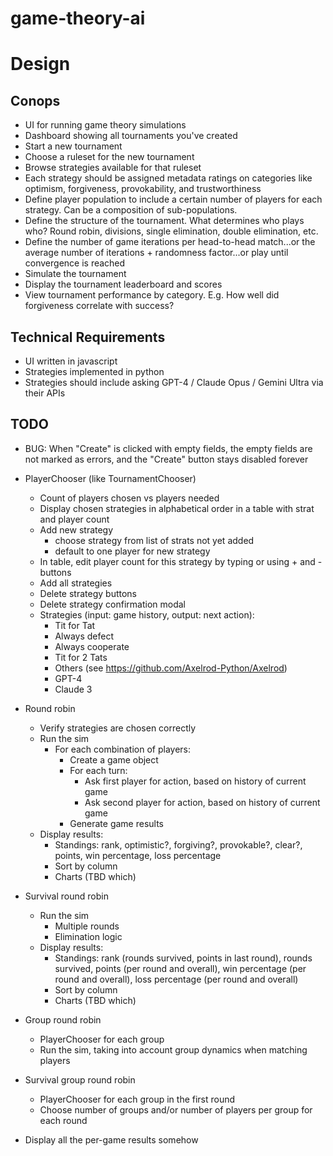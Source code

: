 # game-theory-ai

# Design

## Conops

- UI for running game theory simulations
- Dashboard showing all tournaments you've created
- Start a new tournament
- Choose a ruleset for the new tournament
- Browse strategies available for that ruleset
- Each strategy should be assigned metadata ratings on categories like optimism, forgiveness, provokability, and trustworthiness
- Define player population to include a certain number of players for each strategy. Can be a composition of sub-populations.
- Define the structure of the tournament. What determines who plays who? Round robin, divisions, single elimination, double elimination, etc.
- Define the number of game iterations per head-to-head match...or the average number of iterations + randomness factor...or play until convergence is reached
- Simulate the tournament
- Display the tournament leaderboard and scores
- View tournament performance by category. E.g. How well did forgiveness correlate with success?

## Technical Requirements

- UI written in javascript
- Strategies implemented in python
- Strategies should include asking GPT-4 / Claude Opus / Gemini Ultra via their APIs

## TODO

- BUG: When "Create" is clicked with empty fields, the empty fields are not marked as errors, and the "Create" button stays disabled forever

- PlayerChooser (like TournamentChooser)
    - Count of players chosen vs players needed
    - Display chosen strategies in alphabetical order in a table with strat and player count
    - Add new strategy
        - choose strategy from list of strats not yet added
        - default to one player for new strategy
    - In table, edit player count for this strategy by typing or using + and - buttons
    - Add all strategies
    - Delete strategy buttons
    - Delete strategy confirmation modal
    - Strategies (input: game history, output: next action):
        - Tit for Tat
        - Always defect
        - Always cooperate
        - Tit for 2 Tats
        - Others (see https://github.com/Axelrod-Python/Axelrod)
        - GPT-4
        - Claude 3
- Round robin
    - Verify strategies are chosen correctly
    - Run the sim
        - For each combination of players:
            - Create a game object
            - For each turn:
                - Ask first player for action, based on history of current game
                - Ask second player for action, based on history of current game
            - Generate game results
    - Display results:
        - Standings: rank, optimistic?, forgiving?, provokable?, clear?, points, win percentage, loss percentage
        - Sort by column
        - Charts (TBD which)
- Survival round robin
    - Run the sim
        - Multiple rounds
        - Elimination logic
    - Display results:
        - Standings: rank (rounds survived, points in last round), rounds survived, points (per round and overall), win percentage (per round and overall), loss percentage (per round and overall)
        - Sort by column
        - Charts (TBD which)
- Group round robin
    - PlayerChooser for each group
    - Run the sim, taking into account group dynamics when matching players
- Survival group round robin
    - PlayerChooser for each group in the first round
    - Choose number of groups and/or number of players per group for each round
- Display all the per-game results somehow